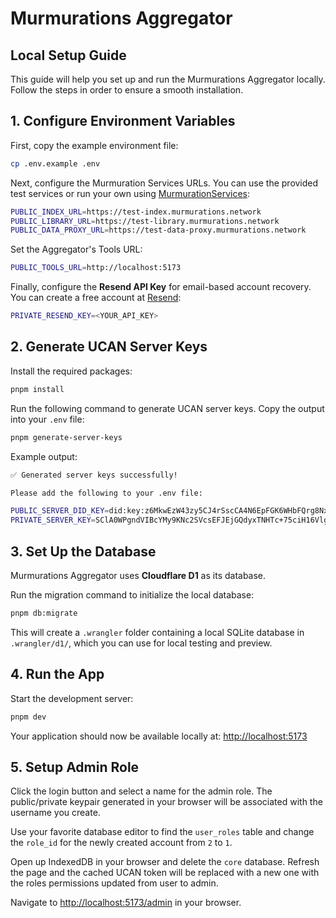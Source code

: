 # Murmurations Aggregator

## Local Setup Guide

This guide will help you set up and run the Murmurations Aggregator locally. Follow the steps in order to ensure a smooth installation.

## 1. Configure Environment Variables

First, copy the example environment file:

``` bash
cp .env.example .env
```

Next, configure the Murmuration Services URLs. You can use the provided
test services or run your own using
[MurmurationServices](https://github.com/MurmurationsNetwork/MurmurationsServices):

``` bash
PUBLIC_INDEX_URL=https://test-index.murmurations.network
PUBLIC_LIBRARY_URL=https://test-library.murmurations.network
PUBLIC_DATA_PROXY_URL=https://test-data-proxy.murmurations.network
```

Set the Aggregator's Tools URL:

``` bash
PUBLIC_TOOLS_URL=http://localhost:5173
```

Finally, configure the **Resend API Key** for email-based account
recovery. You can create a free account at
[Resend](https://resend.com/signup):

``` bash
PRIVATE_RESEND_KEY=<YOUR_API_KEY>
```

## 2. Generate UCAN Server Keys

Install the required packages:

``` bash
pnpm install
```

Run the following command to generate UCAN server keys. Copy the output
into your `.env` file:

``` bash
pnpm generate-server-keys
```

Example output:

``` bash
✅ Generated server keys successfully!

Please add the following to your .env file:

PUBLIC_SERVER_DID_KEY=did:key:z6MkwEzW43zy5CJ4rSscCA4N6EpFGK6WHbFQrg8NxomZoEJS
PRIVATE_SERVER_KEY=SClA0WPgndVIBcYMy9KNc2SVcsEFJEjGQdyxTNHTc+75ciH16VlgrKUcw/x8t6btDeb5FpvQwk2g8AVqIZPbdw==
```

## 3. Set Up the Database

Murmurations Aggregator uses **Cloudflare D1** as its database.

Run the migration command to initialize the local database:

``` bash
pnpm db:migrate
```

This will create a `.wrangler` folder containing a local SQLite database
in `.wrangler/d1/`, which you can use for local testing and preview.

## 4. Run the App

Start the development server:

``` bash
pnpm dev
```

Your application should now be available locally at: [http://localhost:5173](http://localhost:5173)

## 5. Setup Admin Role

Click the login button and select a name for the admin role. The public/private keypair generated in your browser will be associated with the username you create.

Use your favorite database editor to find the `user_roles` table and change the `role_id` for the newly created account from `2` to `1`.

Open up IndexedDB in your browser and delete the `core` database. Refresh the page and the cached UCAN token will be replaced with a new one with the roles permissions updated from user to admin.

Navigate to <http://localhost:5173/admin> in your browser.
